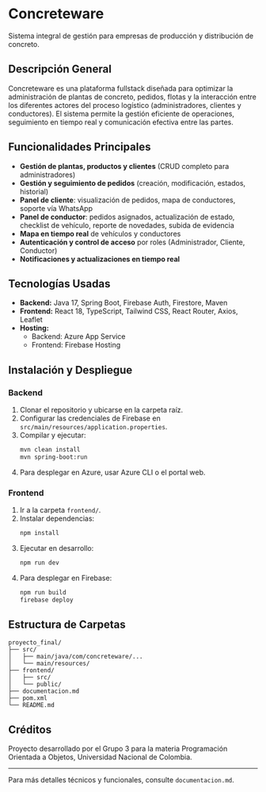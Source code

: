# Concreteware

Sistema integral de gestión para empresas de producción y distribución de concreto.

## Descripción General
Concreteware es una plataforma fullstack diseñada para optimizar la administración de plantas de concreto, pedidos, flotas y la interacción entre los diferentes actores del proceso logístico (administradores, clientes y conductores). El sistema permite la gestión eficiente de operaciones, seguimiento en tiempo real y comunicación efectiva entre las partes.

## Funcionalidades Principales
- **Gestión de plantas, productos y clientes** (CRUD completo para administradores)
- **Gestión y seguimiento de pedidos** (creación, modificación, estados, historial)
- **Panel de cliente**: visualización de pedidos, mapa de conductores, soporte vía WhatsApp
- **Panel de conductor**: pedidos asignados, actualización de estado, checklist de vehículo, reporte de novedades, subida de evidencia
- **Mapa en tiempo real** de vehículos y conductores
- **Autenticación y control de acceso** por roles (Administrador, Cliente, Conductor)
- **Notificaciones y actualizaciones en tiempo real**

## Tecnologías Usadas
- **Backend:** Java 17, Spring Boot, Firebase Auth, Firestore, Maven
- **Frontend:** React 18, TypeScript, Tailwind CSS, React Router, Axios, Leaflet
- **Hosting:**
  - Backend: Azure App Service
  - Frontend: Firebase Hosting

## Instalación y Despliegue

### Backend
1. Clonar el repositorio y ubicarse en la carpeta raíz.
2. Configurar las credenciales de Firebase en `src/main/resources/application.properties`.
3. Compilar y ejecutar:
   ```bash
   mvn clean install
   mvn spring-boot:run
   ```
4. Para desplegar en Azure, usar Azure CLI o el portal web.

### Frontend
1. Ir a la carpeta `frontend/`.
2. Instalar dependencias:
   ```bash
   npm install
   ```
3. Ejecutar en desarrollo:
   ```bash
   npm run dev
   ```
4. Para desplegar en Firebase:
   ```bash
   npm run build
   firebase deploy
   ```

## Estructura de Carpetas
```
proyecto_final/
├── src/
│   ├── main/java/com/concreteware/...
│   └── main/resources/
├── frontend/
│   ├── src/
│   └── public/
├── documentacion.md
├── pom.xml
└── README.md
```

## Créditos
Proyecto desarrollado por el Grupo 3 para la materia Programación Orientada a Objetos, Universidad Nacional de Colombia.

---
Para más detalles técnicos y funcionales, consulte `documentacion.md`. 